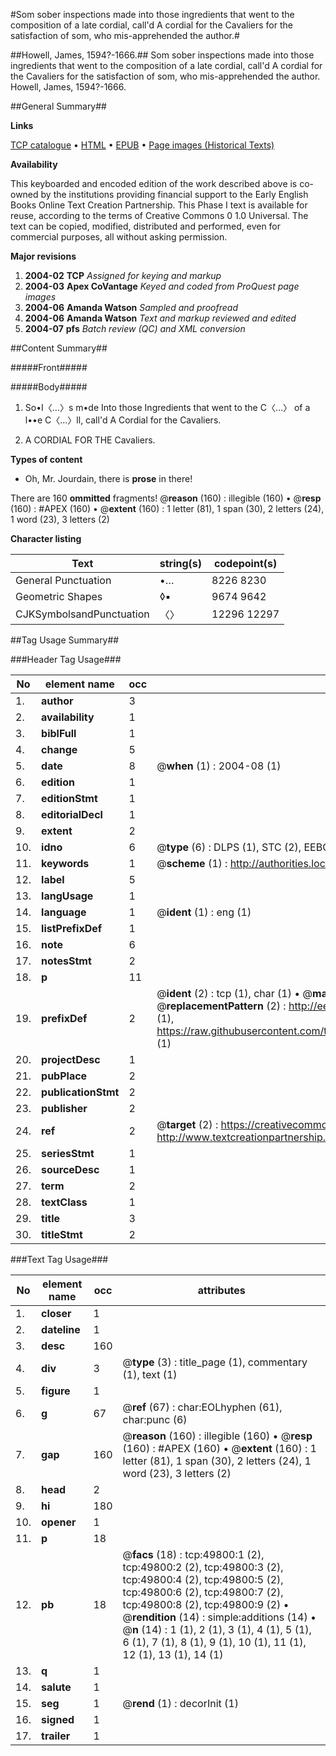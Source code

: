 #Som sober inspections made into those ingredients that went to the composition of a late cordial, call'd A cordial for the Cavaliers for the satisfaction of som, who mis-apprehended the author.#

##Howell, James, 1594?-1666.##
Som sober inspections made into those ingredients that went to the composition of a late cordial, call'd A cordial for the Cavaliers for the satisfaction of som, who mis-apprehended the author.
Howell, James, 1594?-1666.

##General Summary##

**Links**

[TCP catalogue](http://www.ota.ox.ac.uk/tcp/)  • 
[HTML](http://tei.it.ox.ac.uk/tcp/Texts-HTML/free/A44/A44755.html)  • 
[EPUB](http://tei.it.ox.ac.uk/tcp/Texts-EPUB/free/A44/A44755.epub) • 
[Page images (Historical Texts)](https://data.historicaltexts.jisc.ac.uk/view?pubId=eebo-11843341e&pageId=eebo-11843341e-49800-1)

**Availability**

This keyboarded and encoded edition of the
	       work described above is co-owned by the institutions
	       providing financial support to the Early English Books
	       Online Text Creation Partnership. This Phase I text is
	       available for reuse, according to the terms of Creative
	       Commons 0 1.0 Universal. The text can be copied,
	       modified, distributed and performed, even for
	       commercial purposes, all without asking permission.

**Major revisions**

1. __2004-02__ __TCP__ *Assigned for keying and markup*
1. __2004-03__ __Apex CoVantage__ *Keyed and coded from ProQuest page images*
1. __2004-06__ __Amanda Watson__ *Sampled and proofread*
1. __2004-06__ __Amanda Watson__ *Text and markup reviewed and edited*
1. __2004-07__ __pfs__ *Batch review (QC) and XML conversion*

##Content Summary##

#####Front#####

#####Body#####

1. So•I〈…〉s m•de Into those Ingredients that went to the C〈…〉 of a l••e C〈…〉ll, call'd A Cordial for the Cavaliers.

1. A CORDIAL FOR THE Cavaliers.

**Types of content**

  * Oh, Mr. Jourdain, there is **prose** in there!

There are 160 **ommitted** fragments! 
 @__reason__ (160) : illegible (160)  •  @__resp__ (160) : #APEX (160)  •  @__extent__ (160) : 1 letter (81), 1 span (30), 2 letters (24), 1 word (23), 3 letters (2)

**Character listing**


|Text|string(s)|codepoint(s)|
|---|---|---|
|General Punctuation|•…|8226 8230|
|Geometric Shapes|◊▪|9674 9642|
|CJKSymbolsandPunctuation|〈〉|12296 12297|

##Tag Usage Summary##

###Header Tag Usage###

|No|element name|occ|attributes|
|---|---|---|---|
|1.|__author__|3||
|2.|__availability__|1||
|3.|__biblFull__|1||
|4.|__change__|5||
|5.|__date__|8| @__when__ (1) : 2004-08 (1)|
|6.|__edition__|1||
|7.|__editionStmt__|1||
|8.|__editorialDecl__|1||
|9.|__extent__|2||
|10.|__idno__|6| @__type__ (6) : DLPS (1), STC (2), EEBO-CITATION (1), OCLC (1), VID (1)|
|11.|__keywords__|1| @__scheme__ (1) : http://authorities.loc.gov/ (1)|
|12.|__label__|5||
|13.|__langUsage__|1||
|14.|__language__|1| @__ident__ (1) : eng (1)|
|15.|__listPrefixDef__|1||
|16.|__note__|6||
|17.|__notesStmt__|2||
|18.|__p__|11||
|19.|__prefixDef__|2| @__ident__ (2) : tcp (1), char (1)  •  @__matchPattern__ (2) : ([0-9\-]+):([0-9IVX]+) (1), (.+) (1)  •  @__replacementPattern__ (2) : http://eebo.chadwyck.com/downloadtiff?vid=$1&page=$2 (1), https://raw.githubusercontent.com/textcreationpartnership/Texts/master/tcpchars.xml#$1 (1)|
|20.|__projectDesc__|1||
|21.|__pubPlace__|2||
|22.|__publicationStmt__|2||
|23.|__publisher__|2||
|24.|__ref__|2| @__target__ (2) : https://creativecommons.org/publicdomain/zero/1.0/ (1), http://www.textcreationpartnership.org/docs/. (1)|
|25.|__seriesStmt__|1||
|26.|__sourceDesc__|1||
|27.|__term__|2||
|28.|__textClass__|1||
|29.|__title__|3||
|30.|__titleStmt__|2||


###Text Tag Usage###

|No|element name|occ|attributes|
|---|---|---|---|
|1.|__closer__|1||
|2.|__dateline__|1||
|3.|__desc__|160||
|4.|__div__|3| @__type__ (3) : title_page (1), commentary (1), text (1)|
|5.|__figure__|1||
|6.|__g__|67| @__ref__ (67) : char:EOLhyphen (61), char:punc (6)|
|7.|__gap__|160| @__reason__ (160) : illegible (160)  •  @__resp__ (160) : #APEX (160)  •  @__extent__ (160) : 1 letter (81), 1 span (30), 2 letters (24), 1 word (23), 3 letters (2)|
|8.|__head__|2||
|9.|__hi__|180||
|10.|__opener__|1||
|11.|__p__|18||
|12.|__pb__|18| @__facs__ (18) : tcp:49800:1 (2), tcp:49800:2 (2), tcp:49800:3 (2), tcp:49800:4 (2), tcp:49800:5 (2), tcp:49800:6 (2), tcp:49800:7 (2), tcp:49800:8 (2), tcp:49800:9 (2)  •  @__rendition__ (14) : simple:additions (14)  •  @__n__ (14) : 1 (1), 2 (1), 3 (1), 4 (1), 5 (1), 6 (1), 7 (1), 8 (1), 9 (1), 10 (1), 11 (1), 12 (1), 13 (1), 14 (1)|
|13.|__q__|1||
|14.|__salute__|1||
|15.|__seg__|1| @__rend__ (1) : decorInit (1)|
|16.|__signed__|1||
|17.|__trailer__|1||
